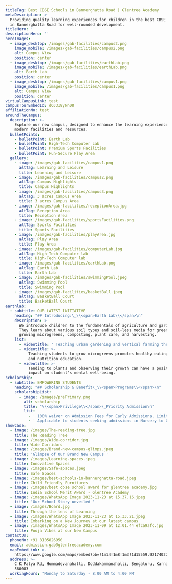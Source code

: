 ```yaml
---
titleTag: Best CBSE Schools in Bannerghatta Road | Glentree Academy
metaDescription: >-
  Providing quality learning experiences for children in the best CBSE schools
  in Bannerghatta Road for well-rounded development.
titleHero: ''
descriptionHero: ''
heroImages:
  - image_desktop: /images/gab-facilities/campus2.png
    image_mobile: /images/gab-facilities/campus2.png
    alt: Campus View
    position: center
  - image_desktop: /images/gab-facilities/earthLab.png
    image_mobile: /images/gab-facilities/earthLab.png
    alt: Earth Lab
    position: center
  - image_desktop: /images/gab-facilities/campus1.png
    image_mobile: /images/gab-facilities/campus1.png
    alt: Campus View
    position: center
virtualCampusLink: test
campusTourEmbedId: dOJ3I8yNnD8
affiliationNo: test
aroundTheCampus:
  description: >-
    Explore our new campus, designed to enhance the learning experience with
    modern facilities and resources.
  bulletPoints:
    - bulletPoint: Earth Lab
    - bulletPoint: High-Tech Computer Lab
    - bulletPoint: Premium Sports Facilities
    - bulletPoint: Fun-Secure Play Area
  gallery:
    - image: /images/gab-facilities/campus1.png
      altTag: Learning and Leisure
      title: Learning and Leisure
    - image: /images/gab-facilities/campus2.png
      altTag: Campus Highlights
      title: Campus Highlights
    - image: /images/gab-facilities/campus3.png
      altTag: 3 acres Campus Area
      title: 3 acres Campus Area
    - image: /images/gab-facilities/receptionArea.jpg
      altTag: Reception Area
      title: Reception Area
    - image: /images/gab-facilities/sportsFacilities.png
      altTag: Sports Facilities
      title: Sports Facilities
    - image: /images/gab-facilities/playArea.jpg
      altTag: Play Area
      title: Play Area
    - image: /images/gab-facilities/computerLab.jpg
      altTag: High-Tech Computer lab
      title: High-Tech Computer lab
    - image: /images/gab-facilities/earthLab.png
      altTag: Earth Lab
      title: Earth Lab
    - image: /images/gab-facilities/swimmingPool.jpeg
      altTag: Swimming Pool
      title: Swimming Pool
    - image: /images/gab-facilities/basketBall.jpeg
      altTag: BasketBall Court
      title: BasketBall Court
earthlab:
  - subtitle: OUR LATEST INITIATIVE
    heading: "## Introducing:\_\\<span>Earth Lab\\</span>\n"
    description: >-
      We introduce children to the fundamentals of agriculture and gardening.
      They learn about various soil types and soil-less media for greenery,
      growing microgreens, composting, plant care, and harvesting.
    list:
      - videotitle: ' Teaching urban gardening and vertical farming through microgreens and house plants.'
      - videotitle: >-
          Teaching students to grow microgreens promotes healthy eating habits
          and nutrition education. 
      - videotitle: >-
          Tending to plants and observing their growth can have a positive
          impact on student's mental well-being.
scholarship:
  - subtitle: EMPOWERING STUDENTS
    heading: "## Scholarship & Benefit\_\\<span>Programs\\</span>\n"
    scholarshipList:
      - image: /images/prePrimary.png
        alt: scholarship
        title: "\\<span>Privilege\\</span>\_Priority Admission\n"
        list:
          - ' 100% waiver on Admission Fees for Early Admissions. Limited period offer.'
          - ' Applicable to students seeking admissions in Nursery to Class 4'
showcase:
  - image: /images/The-reading-tree.jpg
    title: The Reading Tree
  - image: /images/Wide-corridor.jpg
    title: Wide Corridors
  - image: /images/Brand-new-campus-glimps.jpeg
    title: 'Glimpse of Our Brand New Campus '
  - image: /images/Learning-spaces.jpeg
    title: Innovative Spaces
  - image: /images/Safe-spaces.jpeg
    title: Safe Spaces
  - image: /images/best-schools-in-bannerghatta-road.jpeg
    title: Child Friendly Furnitures
  - image: /images/best cbse school award for glentree academy.jpg
    title: India School Merit Award - Glentree Academy
  - image: /images/WhatsApp Image 2023-11-23 at 15.37.16.jpeg
    title: 'Our School Story unveiled '
  - image: /images/Board.jpg
    title: Through the lens of Learning
  - image: /images/WhatsApp Image 2023-11-23 at 15.33.21.jpeg
    title: Embarking on a New Journey at our latest campus
  - image: /images/WhatsApp Image 2023-11-09 at 12.01.44_efca9afc.jpg
    title: Pooja Vibes at our New Campus
contactUs:
  phoneNo: +91 8105826950
  email: admission.gab@glentreeacademy.com
  mapEmbedLink: >-
    https://www.google.com/maps/embed?pb=!1m14!1m8!1m3!1d15559.921740228929!2d77.5994554!3d12.8445401!3m2!1i1024!2i768!4f13.1!3m3!1m2!1s0x3bae6be1a2dd9ebb%3A0x9fb79f397d5fedd2!2sGlentree%20Academy%20Bannerghatta!5e0!3m2!1sen!2sin!4v1695325697476!5m2!1sen!2sin
  address: >-
    C K Palya Rd, Hommadevanahalli, Doddakammanahalli, Bengaluru, Karnataka
    560083
  workingHours: 'Monday to Saturday - 8:00 AM to 4:00 PM'
---
```


